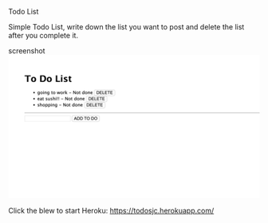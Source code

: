 Todo List

Simple Todo List, write down the list you want to post and delete the list after you complete it. 

screenshot
![home](public/images/todo.jpg)


Click the blew to start
Heroku: https://todosjc.herokuapp.com/

